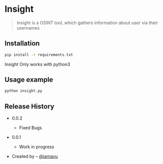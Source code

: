 # Insight
> Insight is a OSINT tool, which gathers information about user via their usernames


## Installation



```sh
pip install -r requirements.txt
```
Insight Only works with python3

## Usage example

```sh
python insight.py 
```

## Release History

* 0.0.2
   * Fixed Bugs
* 0.0.1
    * Work in progress



* Created by – [@iamavu](https://twitter.com/iamavu)




